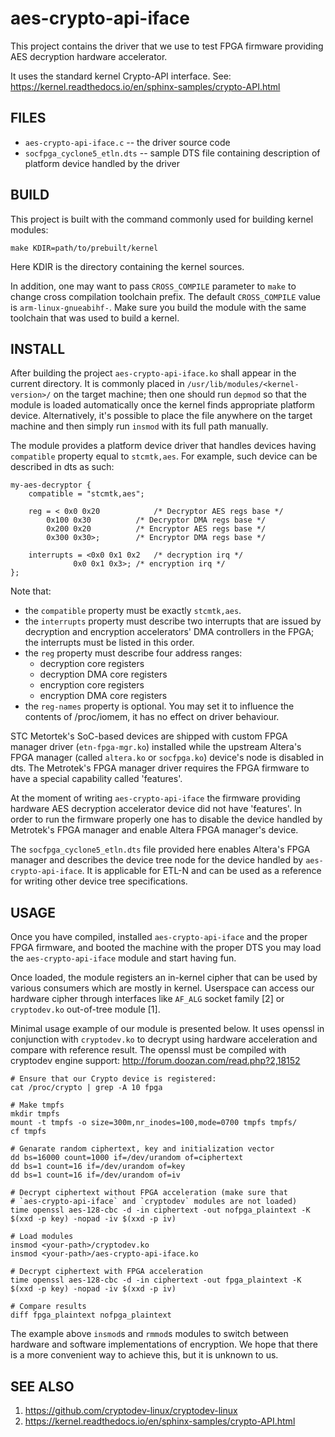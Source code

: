 aes-crypto-api-iface
====================

This project contains the driver that we use to test FPGA firmware
providing AES decryption hardware accelerator.

It uses the standard kernel Crypto-API interface. See:
  https://kernel.readthedocs.io/en/sphinx-samples/crypto-API.html


FILES
-----

 * `aes-crypto-api-iface.c` -- the driver source code
 * `socfpga_cyclone5_etln.dts` -- sample DTS file containing description of
   platform device handled by the driver

BUILD
-----

This project is built with the command commonly used for building kernel
modules:

```shell
make KDIR=path/to/prebuilt/kernel
```

Here KDIR is the directory containing the kernel sources.

In addition, one may want to pass `CROSS_COMPILE` parameter to `make` to change
cross compilation toolchain prefix. The default `CROSS_COMPILE` value is
`arm-linux-gnueabihf-`. Make sure you build the module with the same toolchain
that was used to build a kernel.

INSTALL
-------

After building the project `aes-crypto-api-iface.ko` shall appear in the
current directory. It is commonly placed in `/usr/lib/modules/<kernel-version>/`
on the target machine; then one should run `depmod` so that the module is loaded
automatically once the kernel finds appropriate platform device. Alternatively,
it's possible to place the file anywhere on the target machine and then simply
run `insmod` with its full path manually.

The module provides a platform device driver that handles devices having
`compatible` property equal to `stcmtk,aes`. For example, such device can be
described in dts as such:

```dts
my-aes-decryptor {
	compatible = "stcmtk,aes";

	reg = < 0x0 0x20            /* Decryptor AES regs base */
		0x100 0x30          /* Decryptor DMA regs base */
		0x200 0x20          /* Encryptor AES regs base */
		0x300 0x30>;        /* Encryptor DMA regs base */

	interrupts = <0x0 0x1 0x2   /* decryption irq */
		      0x0 0x1 0x3>; /* encryption irq */
};
```
Note that:

 * the `compatible` property must be exactly `stcmtk,aes`.
 * the `interrupts` property must describe two interrupts that are issued by
   decryption and encryption accelerators' DMA controllers in the FPGA; the
   interrupts must be listed in this order.
 * the `reg` property must describe four address ranges:
   * decryption core registers
   * decryption DMA core registers
   * encryption core registers
   * encryption DMA core registers
 * the `reg-names` property is optional. You may set it to influence the
   contents of /proc/iomem, it has no effect on driver behaviour.

STC Metortek's SoC-based devices are shipped with custom FPGA manager driver
(`etn-fpga-mgr.ko`) installed while the upstream Altera's FPGA manager (called
`altera.ko` or `socfpga.ko`) device's node is disabled in dts. The Metrotek's
FPGA manager driver requires the FPGA firmware to have a special capability
called 'features'.

At the moment of writing `aes-crypto-api-iface` the firmware providing hardware
AES decryption accelerator device did not have 'features'. In order to run the
firmware properly one has to disable the device handled by Metrotek's FPGA
manager and enable Altera FPGA manager's device.

The `socfpga_cyclone5_etln.dts` file provided here enables Altera's FPGA
manager and describes the device tree node for the device handled by
`aes-crypto-api-iface`. It is applicable for ETL-N and can be used as a
reference for writing other device tree specifications.

USAGE
-----

Once you have compiled, installed `aes-crypto-api-iface` and the proper
FPGA firmware, and booted the machine with the proper DTS you may load the
`aes-crypto-api-iface` module and start having fun.

Once loaded, the module registers an in-kernel cipher that can be used by
various consumers which are mostly in kernel. Userspace can access our
hardware cipher through interfaces like `AF_ALG` socket family [2] or
`cryptodev.ko` out-of-tree module [1].

Minimal usage example of our module is presented below. It uses openssl in
conjunction with `cryptodev.ko` to decrypt using hardware acceleration and
compare with reference result. The openssl must be compiled with cryptodev
engine support:
  http://forum.doozan.com/read.php?2,18152

```shell
# Ensure that our Crypto device is registered:
cat /proc/crypto | grep -A 10 fpga

# Make tmpfs
mkdir tmpfs
mount -t tmpfs -o size=300m,nr_inodes=100,mode=0700 tmpfs tmpfs/
cf tmpfs

# Genarate random ciphertext, key and initialization vector
dd bs=16000 count=1000 if=/dev/urandom of=ciphertext
dd bs=1 count=16 if=/dev/urandom of=key
dd bs=1 count=16 if=/dev/urandom of=iv

# Decrypt ciphertext without FPGA acceleration (make sure that
# `aes-crypto-api-iface` and `cryptodev` modules are not loaded)
time openssl aes-128-cbc -d -in ciphertext -out nofpga_plaintext -K $(xxd -p key) -nopad -iv $(xxd -p iv)

# Load modules
insmod <your-path>/cryptodev.ko
insmod <your-path>/aes-crypto-api-iface.ko

# Decrypt ciphertext with FPGA acceleration
time openssl aes-128-cbc -d -in ciphertext -out fpga_plaintext -K $(xxd -p key) -nopad -iv $(xxd -p iv)

# Compare results
diff fpga_plaintext nofpga_plaintext
```

The example above `insmod`s and `rmmod`s modules to switch between hardware and
software implementations of encryption. We hope that there is a more convenient
way to achieve this, but it is unknown to us.

SEE ALSO
--------

 1. https://github.com/cryptodev-linux/cryptodev-linux
 2. https://kernel.readthedocs.io/en/sphinx-samples/crypto-API.html
